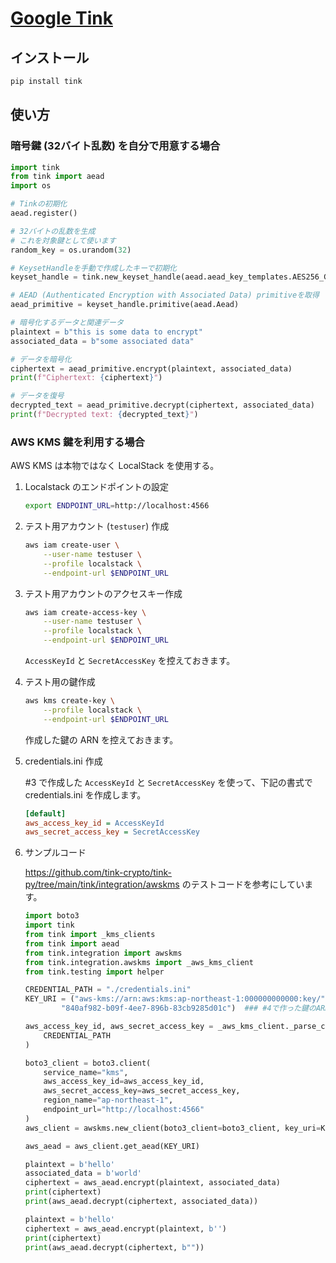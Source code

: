 [Google Tink](https://developers.google.com/tink?hl=ja)
===

## インストール

```bash
pip install tink
```

## 使い方

### 暗号鍵 (32バイト乱数) を自分で用意する場合

```python
import tink
from tink import aead
import os

# Tinkの初期化
aead.register()

# 32バイトの乱数を生成
# これを対象鍵として使います
random_key = os.urandom(32)

# KeysetHandleを手動で作成したキーで初期化
keyset_handle = tink.new_keyset_handle(aead.aead_key_templates.AES256_GCM)

# AEAD (Authenticated Encryption with Associated Data) primitiveを取得
aead_primitive = keyset_handle.primitive(aead.Aead)

# 暗号化するデータと関連データ
plaintext = b"this is some data to encrypt"
associated_data = b"some associated data"

# データを暗号化
ciphertext = aead_primitive.encrypt(plaintext, associated_data)
print(f"Ciphertext: {ciphertext}")

# データを復号
decrypted_text = aead_primitive.decrypt(ciphertext, associated_data)
print(f"Decrypted text: {decrypted_text}")
```

### AWS KMS 鍵を利用する場合

AWS KMS は本物ではなく LocalStack を使用する。

1. Localstack のエンドポイントの設定

    ```bash
    export ENDPOINT_URL=http://localhost:4566
    ```

2. テスト用アカウント (`testuser`) 作成

    ```bash
    aws iam create-user \
        --user-name testuser \
        --profile localstack \
        --endpoint-url $ENDPOINT_URL 
    ```

3. テスト用アカウントのアクセスキー作成

    ```bash
    aws iam create-access-key \
        --user-name testuser \
        --profile localstack \
        --endpoint-url $ENDPOINT_URL 
    ```

    `AccessKeyId` と `SecretAccessKey` を控えておきます。

4. テスト用の鍵作成

    ```bash
    aws kms create-key \
        --profile localstack \
        --endpoint-url $ENDPOINT_URL
    ```

    作成した鍵の ARN を控えておきます。

5. credentials.ini 作成

    #3 で作成した `AccessKeyId` と `SecretAccessKey` を使って、下記の書式で credentials.ini を作成します。

    ```ini
    [default]
    aws_access_key_id = AccessKeyId
    aws_secret_access_key = SecretAccessKey
    ```

6. サンプルコード

    https://github.com/tink-crypto/tink-py/tree/main/tink/integration/awskms のテストコードを参考にしています。

    ```python
    import boto3
    import tink
    from tink import _kms_clients
    from tink import aead
    from tink.integration import awskms
    from tink.integration.awskms import _aws_kms_client
    from tink.testing import helper

    CREDENTIAL_PATH = "./credentials.ini"
    KEY_URI = ("aws-kms://arn:aws:kms:ap-northeast-1:000000000000:key/"
            "840af982-b09f-4ee7-896b-83cb9285d01c")  ### #4で作った鍵のARN

    aws_access_key_id, aws_secret_access_key = _aws_kms_client._parse_config(
        CREDENTIAL_PATH
    )

    boto3_client = boto3.client(
        service_name="kms",
        aws_access_key_id=aws_access_key_id,
        aws_secret_access_key=aws_secret_access_key,
        region_name="ap-northeast-1",
        endpoint_url="http://localhost:4566"
    )
    aws_client = awskms.new_client(boto3_client=boto3_client, key_uri=KEY_URI)

    aws_aead = aws_client.get_aead(KEY_URI)

    plaintext = b'hello'
    associated_data = b'world'
    ciphertext = aws_aead.encrypt(plaintext, associated_data)
    print(ciphertext)
    print(aws_aead.decrypt(ciphertext, associated_data))

    plaintext = b'hello'
    ciphertext = aws_aead.encrypt(plaintext, b'')
    print(ciphertext)
    print(aws_aead.decrypt(ciphertext, b""))
    ```
